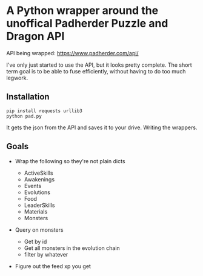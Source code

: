 # A Python wrapper around the unoffical Padherder Puzzle and Dragon API

API being wrapped: https://www.padherder.com/api/

I've only just started to use the API, but it looks pretty complete.  The short
term goal is to be able to fuse efficiently, without having to do too much
legwork.

## Installation

    pip install requests urllib3
    python pad.py

It gets the json from the API and saves it to your drive. Writing the wrappers.

## Goals

* Wrap the following so they're not plain dicts
  * ActiveSkills
  * Awakenings
  * Events
  * Evolutions
  * Food
  * LeaderSkills
  * Materials
  * Monsters

* Query on monsters
  * Get by id
  * Get all monsters in the evolution chain
  * filter by whatever

* Figure out the feed xp you get


